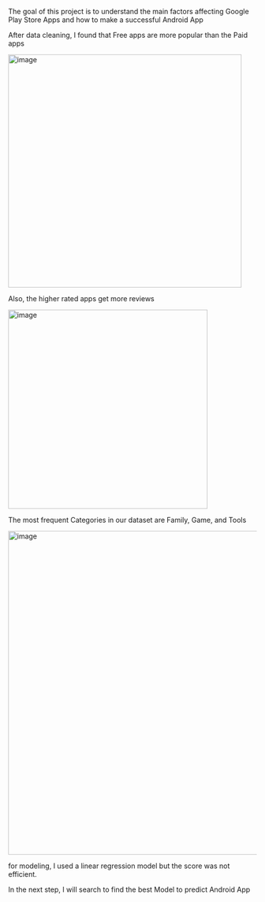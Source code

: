 

The goal of this project is to understand the main factors affecting Google Play Store Apps and how to make a successful Android App


After data cleaning, I found that Free apps are more popular than the Paid apps

<img width="473" alt="image" src="https://user-images.githubusercontent.com/48456553/148123611-97162f66-2317-4b2c-858f-0b894ad0991f.png">


Also, the higher rated apps get more reviews


<img width="404" alt="image" src="https://user-images.githubusercontent.com/48456553/148126528-219f5e6b-22ef-4370-972f-2361c741cb2b.png">



The most frequent Categories in our dataset are Family, Game, and Tools 


<img width="657" alt="image" src="https://user-images.githubusercontent.com/48456553/148127061-e5988c3f-a21d-4983-9e93-2ba611499b36.png">


 for modeling, I used a linear regression model but the score was not efficient.
 
 In the next step, I will search to find the best Model to predict  Android App
